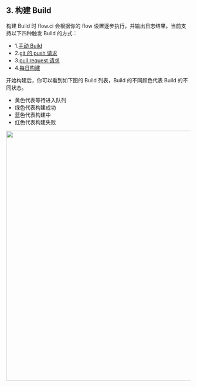 ## 3. 构建 Build

构建 Build 时 flow.ci 会根据你的 flow 设置逐步执行，并输出日志结果。当前支持以下四种触发 Build 的方式：

- 1.[手动 Build](./manual_build.html)
- 2.[git 的 push 请求](./triggering_build_with_git_push.html)
- 3.[pull request 请求](./triggering_build_with_pull_request.html)
- 4.[每日构建](./daily_build.html)

开始构建后，你可以看到如下图的 Build 列表，Build 的不同颜色代表 Build 的不同状态。

- 黄色代表等待进入队列
- 绿色代表构建成功
- 蓝色代表构建中
- 红色代表构建失败

<img src="https://dn-shimo-image.qbox.me/n2sC3cqDBGceNhhH.png!thumbnail" width=680>






